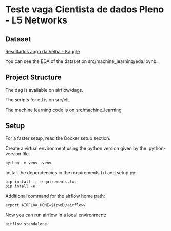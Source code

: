 # Teste vaga Cientista de dados Pleno - L5 Networks


## Dataset 

[Resultados Jogo da Velha - Kaggle](https://www.kaggle.com/datasets/fabdelja/tictactoe)

You can see the EDA of the dataset on src/machine_learning/eda.ipynb.

## Project Structure

The dag is available on airflow/dags.

The scripts for etl is on src/elt.

The machine learning code is on src/machine_learning.

## Setup

For a faster setup, read the Docker setup section.

Create a virtual environment using the python version given by the .python-version file.

```
python -m venv .venv
```

Install the dependencies in the requirements.txt and setup.py:
```
pip install -r requirements.txt
pip intall -e .
```

Additional command for the airflow home path:
```
export AIRFLOW_HOME=$(pwd)/airflow/
```

Now you can run airflow in a local environment:
```
airflow standalone
```
